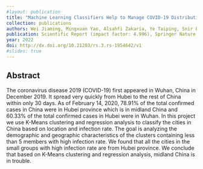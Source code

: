 ```yaml
---
#layout: publication
title: "Machine Learning Classifiers Help to Manage COVID-19 Distribution in China"
collection: publications
authors: Wei Jiaming, Mingxuan Yao, Alsahfi Zakaria, Ye Taiping, Snir Eli, Rahmani Bahareh
publication: Scientific Report (impact factor: 4.996), Springer Nature.
year: 2022
doi: http://dx.doi.org/10.21203/rs.3.rs-1954642/v1
#slides: true
---
```


## Abstract

The coronavirus disease 2019 (COVID-19) first appeared in Wuhan, China in December 2019. It spread very quickly from Hubei to the rest of China within only 30 days. As of February 14, 2020, 78.91% of the total confirmed cases in China were in Hubei province which is in midland China and 60.33% of the total confirmed cases in Hubei were in Wuhan. In this project we use K-Means clustering and regression analysis to classify the cities in China based on location and infection rate. The goal is analyzing the demographic and geographic characteristics of the clusters containing less than 5 members with high infection rate. We found that all the cities in the small groups with high infection rate are from Hubei province. We conclude that based on K-Means clustering and regression analysis, midland China is in trouble.
